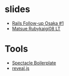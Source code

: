 # slides
* [Rails Follow-up Osaka #1](https://murajun1978.github.io/slides/rails_follow_up_1/)
* [Matsue Rubykaigi08 LT](https://murajun1978.github.io/slides/matsue_rubykaigi08/slides/)

# Tools
* [Spectacle Boilerplate](https://github.com/FormidableLabs/spectacle-boilerplate)
* [reveal.js](https://github.com/hakimel/reveal.js/)